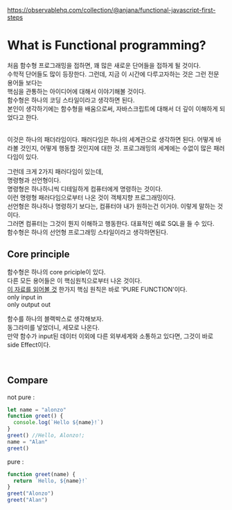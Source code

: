 https://observablehq.com/collection/@anjana/functional-javascript-first-steps

# What is Functional programming?

처음 함수형 프로그래밍을 접하면, 꽤 많은 새로운 단어들을 접하게 될 것이다.  
수학적 단어들도 많이 등장한다. 그런데, 지금 이 시간에 다루고자하는 것은 그런 전문 용어들 보다는  
핵심을 관통하는 아이디어에 대해서 이야기해볼 것이다.  
함수형은 하나의 코딩 스타일이라고 생각하면 된다.  
본인이 생각하기에는 함수형을 배움으로써, 자바스크립트에 대해서 더 깊이 이해하게 되었다고 한다.

<br>
이것은 하나의 패더라임이다.  
패러다임은 하나의 세계관으로 생각하면 된다.  
어떻게 바라볼 것인지, 어떻게 행동할 것인지에 대한 것.  
프로그래밍의 세계에는 수없이 많은 패러다임이 있다.

그런데 크게 2가지 패러다임이 있는데,  
명령형과 선언형이다.  
명령형은 하나하니씩 디테일하게 컴퓨터에게 명령하는 것이다.  
이런 명령형 패러다임으로부터 나온 것이 객체지향 프로그래밍이다.  
선언형은 하나하나 명령하기 보다는, 컴퓨터야 내가 원하는건 이거야. 이렇게 말하는 것이다.  
그러면 컴퓨터는 그것이 뭔지 이해하고 행동한다. 대표적인 예로 SQL을 들 수 있다.  
함수형은 하나의 선언형 프로그래밍 스타일이라고 생각하면된다.

## Core principle

함수형은 하나의 core priciple이 있다.  
다른 모든 용어들은 이 핵심원칙으로부터 나온 것이다.  
[이 자료를 읽어볼 것](https://codewords.recurse.com/issues/one/an-introduction-to-functional-programming)
한가지 핵심 원칙은 바로 'PURE FUNCTION'이다.  
only input in  
only output out

함수를 하나의 블랙박스로 생각해보자.  
동그라미를 넣었더니, 세모로 나온다.  
만약 함수가 input된 데이터 이외에 다른 외부세계와 소통하고 있다면, 그것이 바로 side Effect이다.

 <br>

## Compare

not pure :

```javascript
let name = "alonzo"
function greet() {
  console.log(`Hello ${name}!`)
}
greet() //Hello, Alonzo!;
name = "Alan"
greet()
```

pure :

```javascript
function greet(name) {
  return `Hello, ${name}!`
}
greet("Alonzo")
greet("Alan")
```
